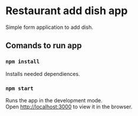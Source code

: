 # Restaurant add dish app

Simple form application to add dish.

## Comands to run app

### `npm install`

Installs needed dependiences.

### `npm start`

Runs the app in the development mode.\
Open [http://localhost:3000](http://localhost:3000) to view it in the browser.
